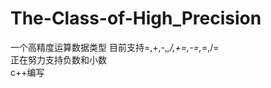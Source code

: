 # The-Class-of-High_Precision
一个高精度运算数据类型
目前支持=,+,-,*,/,+=,-=,*=,/=        
正在努力支持负数和小数         
c++编写
